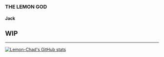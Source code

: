 ### THE LEMON GOD
#### Jack

## WIP

---

[![Lemon-Chad's GitHub stats](https://github-readme-stats.vercel.app/api?username=Lemon-Chad)](https://github.com/anuraghazra/github-readme-stats)
